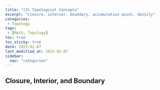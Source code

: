 ```yaml
---
title: "[3] Topological Concepts"               
excerpt: "closure, interior, boundary, accumulation point, density"    
categories:                              
 - Topology
tags:                                
 - [Math, Topology]
toc: true
toc_sticky: true
date: 2023-02-07
last_modified_at: 2023-02-07
sidebar:
  nav: "categories"
---
```


## Closure, Interior, and Boundary

